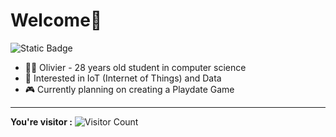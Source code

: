 # Welcome👋


<img alt="Static Badge" src="https://img.shields.io/badge/Github-Portfolio-Blue">

- 👨‍🎓 Olivier - 28 years old student in computer science
- 🐼 Interested in IoT (Internet of Things) and Data
- 🎮 Currently planning on creating a Playdate Game

---

**You're visitor :** ![Visitor Count](https://profile-counter.glitch.me/mrvolive/count.svg)

